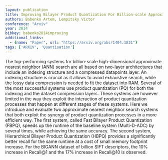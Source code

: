 ```yaml
---
layout: publication
title: Improving Bilayer Product Quantization For Billion-scale Approximate Nearest Neighbors In High Dimensions
authors: Babenko Artem, Lempitsky Victor
conference: "Arxiv"
year: 2014
bibkey: babenko2014improving
additional_links:
  - {name: "Paper", url: "https://arxiv.org/abs/1404.1831"}
tags: ['ARXIV', 'Quantisation']
---
```

The top-performing systems for billion-scale high-dimensional approximate nearest neighbor (ANN) search are all based on two-layer architectures that include an indexing structure and a compressed datapoints layer. An indexing structure is crucial as it allows to avoid exhaustive search, while the lossy data compression is needed to fit the dataset into RAM. Several of the most successful systems use product quantization (PQ) for both the indexing and the dataset compression layers. These systems are however limited in the way they exploit the interaction of product quantization processes that happen at different stages of these systems. Here we introduce and evaluate two approximate nearest neighbor search systems that both exploit the synergy of product quantization processes in a more efficient way. The first system, called Fast Bilayer Product Quantization (FBPQ), speeds up the runtime of the baseline system (Multi-D-ADC) by several times, while achieving the same accuracy. The second system, Hierarchical Bilayer Product Quantization (HBPQ) provides a significantly better recall for the same runtime at a cost of small memory footprint increase. For the BIGANN dataset of billion SIFT descriptors, the 10&#37; increase in Recall@1 and the 17&#37; increase in Recall@10 is observed.
